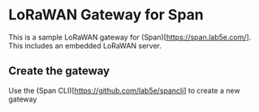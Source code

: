 # LoRaWAN Gateway for Span



This is a sample LoRaWAN gateway for (Span)[https://span.lab5e.com/]. This includes an embedded LoRaWAN server.

## Create the gateway 

Use the (Span CLI)[https://github.com/lab5e/spancli] to create a new gateway

